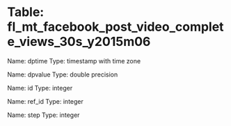 Table: fl_mt_facebook_post_video_complete_views_30s_y2015m06
============================================================

Name: dptime
Type: timestamp with time zone

Name: dpvalue
Type: double precision

Name: id
Type: integer

Name: ref_id
Type: integer

Name: step
Type: integer

